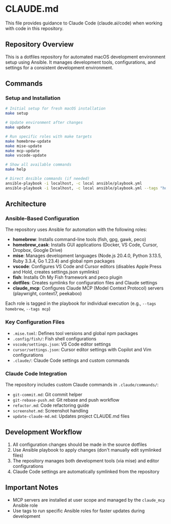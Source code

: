 # CLAUDE.md

This file provides guidance to Claude Code (claude.ai/code) when working with code in this repository.

## Repository Overview

This is a dotfiles repository for automated macOS development environment setup using Ansible. It manages development tools, configurations, and settings for a consistent development environment.

## Commands

### Setup and Installation
```bash
# Initial setup for fresh macOS installation
make setup

# Update environment after changes
make update

# Run specific roles with make targets
make homebrew-update
make mise-update
make mcp-update
make vscode-update

# Show all available commands
make help

# Direct Ansible commands (if needed)
ansible-playbook -i localhost, -c local ansible/playbook.yml
ansible-playbook -i localhost, -c local ansible/playbook.yml --tags "homebrew,mise"
```


## Architecture

### Ansible-Based Configuration
The repository uses Ansible for automation with the following roles:
- **homebrew**: Installs command-line tools (fish, gpg, gawk, peco)
- **homebrew_cask**: Installs GUI applications (Docker, VS Code, Cursor, Dropbox, Google Drive)
- **mise**: Manages development languages (Node.js 20.4.0, Python 3.13.5, Ruby 3.3.4, Go 1.23.4) and global npm packages
- **vscode**: Configures VS Code and Cursor editors (disables Apple Press and Hold, creates settings.json symlinks)
- **fish**: Installs Oh My Fish framework and peco plugin
- **dotfiles**: Creates symlinks for configuration files and Claude settings
- **claude_mcp**: Configures Claude MCP (Model Context Protocol) servers (playwright, context7, peekaboo)

Each role is tagged in the playbook for individual execution (e.g., `--tags homebrew`, `--tags mcp`)

### Key Configuration Files
- `.mise.toml`: Defines tool versions and global npm packages
- `.config/fish/`: Fish shell configurations
- `vscode/settings.json`: VS Code editor settings
- `cursor/settings.json`: Cursor editor settings with Copilot and Vim configurations
- `.claude/`: Claude Code settings and custom commands

### Claude Code Integration
The repository includes custom Claude commands in `.claude/commands/`:
- `git-commit.md`: Git commit helper
- `git-rebase-push.md`: Git rebase and push workflow
- `refactor.md`: Code refactoring guide
- `screenshot.md`: Screenshot handling
- `update-claude-md.md`: Updates project CLAUDE.md files

## Development Workflow

1. All configuration changes should be made in the source dotfiles
2. Use Ansible playbook to apply changes (don't manually edit symlinked files)
3. The repository manages both development tools (via mise) and editor configurations
4. Claude Code settings are automatically symlinked from the repository

## Important Notes

- MCP servers are installed at user scope and managed by the `claude_mcp` Ansible role
- Use tags to run specific Ansible roles for faster updates during development
